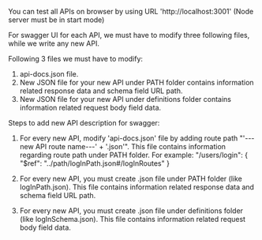 You can test all APIs on browser by using URL 'http://localhost:3001' (Node server must be in start mode)

For swagger UI for each API, we must have to modify three following files, while we write any new API.

Following 3 files we must have to modify:
1. api-docs.json file.
2. New JSON file for your new API under PATH folder contains information related response data and schema field URL path.
3. New JSON file for your new API under definitions folder contains information related request body field data.

Steps to add new API description for swagger:
1. For every new API, modify 'api-docs.json' file by adding route path "'---new API route name---' + '.json'".
   This file contains information regarding route path under PATH folder.
   For example:
    "/users/login": {
         "$ref": "../path/logInPath.json#/logInRoutes"
       }


2. For every new API, you must create .json file under PATH folder (like logInPath.json).
   This file contains information related response data and schema field URL path.


3. For every new API, you must create .json file under definitions folder (like logInSchema.json).
   This file contains information related request body field data.

